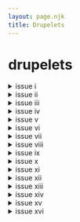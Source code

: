 ```yaml
---
layout: page.njk
title: Drupelets 
---
```


# drupelets

<details>
<summary>issue i</summary>
<img src="/assets/images/drupelets/issue-1.png">
</details>

<details>
<summary>issue ii</summary>
<img src="/assets/images/drupelets/issue-2.png">
</details>

<details>
<summary>issue iii</summary>
<img src="/assets/images/drupelets/issue-3.png">
</details>

<details>
<summary>issue iv</summary>
<img src="/assets/images/drupelets/issue-4.png">
</details>

<details>
<summary>issue v</summary>
<img src="/assets/images/drupelets/issue-5.png">
</details>

<details>
<summary>issue vi</summary>
<img src="/assets/images/drupelets/issue-6.png">
</details>

<details>
<summary>issue vii</summary>
<img src="/assets/images/drupelets/issue-7.png">
</details>

<details>
<summary>issue viii</summary>
<img src="/assets/images/drupelets/issue-8.png">
</details>

<details>
<summary>issue ix</summary>
<img src="/assets/images/drupelets/issue-9.png">
</details>

<details>
<summary>issue x</summary>
<img src="/assets/images/drupelets/issue-10.png">
</details>

<details>
<summary>issue xi</summary>
<img src="/assets/images/drupelets/issue-11.png">
</details>

<details>
<summary>issue xii</summary>
<img src="/assets/images/drupelets/issue-12.png">
</details>

<details>
<summary>issue xiii</summary>
<img src="/assets/images/drupelets/issue-13.png">
</details>

<details>
<summary>issue xiv</summary>
<img src="/assets/images/drupelets/issue-14.png">
</details>

<details>
<summary>issue xv</summary>
<img src="/assets/images/drupelets/issue-15.png">
</details>

<details>
<summary>issue xvi</summary>
<img src="/assets/images/drupelets/issue-16.png">
</details>